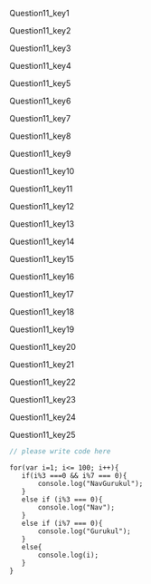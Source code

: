 Question11_key1


Question11_key2


Question11_key3


Question11_key4


Question11_key5


Question11_key6


Question11_key7


Question11_key8


Question11_key9


Question11_key10


Question11_key11


Question11_key12


Question11_key13


Question11_key14


Question11_key15


Question11_key16


Question11_key17


Question11_key18


Question11_key19


Question11_key20


Question11_key21


Question11_key22


Question11_key23


Question11_key24


Question11_key25



```javascript
// please write code here
```


```solution
for(var i=1; i<= 100; i++){
   if(i%3 ===0 && i%7 === 0){
       console.log("NavGurukul");
   }
   else if (i%3 === 0){
       console.log("Nav");
   }
   else if (i%7 === 0){
       console.log("Gurukul");
   }
   else{
       console.log(i);
   }
}
```